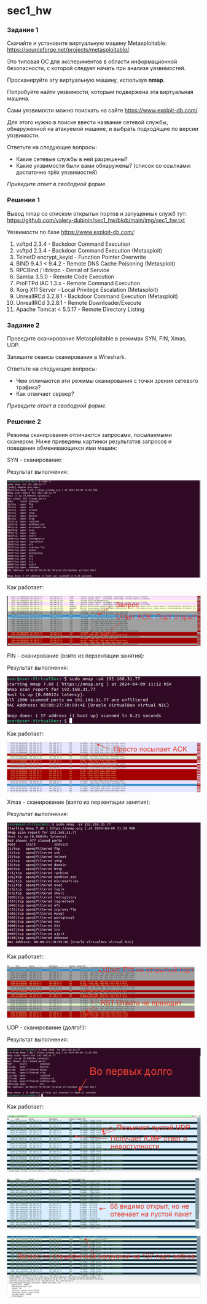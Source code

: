 # sec1_hw

### Задание 1

Скачайте и установите виртуальную машину Metasploitable: https://sourceforge.net/projects/metasploitable/.

Это типовая ОС для экспериментов в области информационной безопасности, с которой следует начать при анализе уязвимостей.

Просканируйте эту виртуальную машину, используя **nmap**.

Попробуйте найти уязвимости, которым подвержена эта виртуальная машина.

Сами уязвимости можно поискать на сайте https://www.exploit-db.com/.

Для этого нужно в поиске ввести название сетевой службы, обнаруженной на атакуемой машине, и выбрать подходящие по версии уязвимости.

Ответьте на следующие вопросы:

- Какие сетевые службы в ней разрешены?
- Какие уязвимости были вами обнаружены? (список со ссылками: достаточно трёх уязвимостей)
  
*Приведите ответ в свободной форме.*  

### Решение 1

Вывод nmap со списком открытых портов и запущенных служб тут: https://github.com/valery-dubinin/sec1_hw/blob/main/img/sec1_hw.txt

Уязвимости по базе https://www.exploit-db.com/:

1. vsftpd 2.3.4 - Backdoor Command Execution
2. vsftpd 2.3.4 - Backdoor Command Execution (Metasploit)
3. TelnetD encrypt_keyid - Function Pointer Overwrite
4. BIND 9.4.1 < 9.4.2 - Remote DNS Cache Poisoning (Metasploit)
5. RPCBind / libtirpc - Denial of Service
6. Samba 3.5.0 - Remote Code Execution
7. ProFTPd IAC 1.3.x - Remote Command Execution
8. Xorg X11 Server - Local Privilege Escalation (Metasploit)
9. UnrealIRCd 3.2.8.1 - Backdoor Command Execution (Metasploit)
10. UnrealIRCd 3.2.8.1 - Remote Downloader/Execute
11. Apache Tomcat < 5.5.17 - Remote Directory Listing

### Задание 2

Проведите сканирование Metasploitable в режимах SYN, FIN, Xmas, UDP.

Запишите сеансы сканирования в Wireshark.

Ответьте на следующие вопросы:

- Чем отличаются эти режимы сканирования с точки зрения сетевого трафика?
- Как отвечает сервер?

*Приведите ответ в свободной форме.*

### Решение 2

Режимы сканирования отличаются запросами, посылаемыми сканером. Ниже приведены картинки результатов запросов и поведения обменивающихся ими машин:

SYN - сканирование:

Результат выполнения:

![img](https://github.com/valery-dubinin/sec1_hw/blob/main/img/1.png)

Как работает:

![img](https://github.com/valery-dubinin/sec1_hw/blob/main/img/2.png)

FIN - сканирование (взято из перзентации занятия):

Результат выполнения:

![img](https://github.com/valery-dubinin/sec1_hw/blob/main/img/3.png)

Как работает:

![img](https://github.com/valery-dubinin/sec1_hw/blob/main/img/4.png)

Xmas - сканирование (взято из перзентации занятия):

Результат выполнения:

![img](https://github.com/valery-dubinin/sec1_hw/blob/main/img/5.png)

Как работает:

![img](https://github.com/valery-dubinin/sec1_hw/blob/main/img/6.png)

UDP - сканирование (долго!!):

Результат выполнения:

![img](https://github.com/valery-dubinin/sec1_hw/blob/main/img/7.png)

Как работает:

![img](https://github.com/valery-dubinin/sec1_hw/blob/main/img/8.png)

![img](https://github.com/valery-dubinin/sec1_hw/blob/main/img/9.png)

![img](https://github.com/valery-dubinin/sec1_hw/blob/main/img/10.png)



